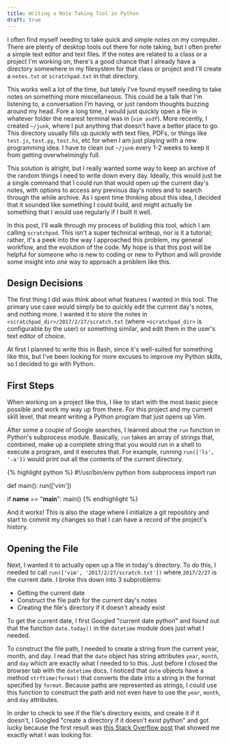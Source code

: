 ```yaml
---
title: Writing a Note Taking Tool in Python
draft: true
---
```


I often find myself needing to take quick and simple notes on my computer.
There are plenty of desktop tools out there for note taking, but I often
prefer a simple text editor and text files.
If the notes are related to a class or a project I'm working on,
there's a good chance that I already have a directory somewhere in my
filesystem for that class or project and I'll create a `notes.txt` or
`scratchpad.txt` in that directory.

This works well a lot of the time, but lately I've found myself needing
to take notes on something more miscellaneous.
This could be a talk that I'm listening to, a conversation I'm having,
or just random thoughts buzzing around my head.
Fore a long time, I would just quickly open a file in whatever folder
the nearest terminal was in (`vim asdf`).
More recently, I created `~/junk`, where I put anything that doesn't have
a better place to go.
This directory usually fills up quickly with text files, PDFs, or things
like `test.js`, `test.py`, `test.hs`, etc for when I am just playing with
a new programming idea.
I have to clean out `~/junk` every 1-2 weeks to keep it from getting
overwhelmingly full.

This solution is alright, but I really wanted some way to keep an archive
of the random things I need to write down every day.
Ideally, this would just be a single command that I could run that would
open up the current day's notes, with options to access any previous
day's notes and to search through the while archive.
As I spent time thinking about this idea, I decided that it sounded like
something I could build, and might actually be something that I would use
regularly if I built it well.

In this post, I'll walk through my process of building this tool, which
I am calling `scratchpad`.
This isn't a super technical writeup, nor is it a tutorial; rather,
it's a peek into the way I approached this problem, my general workflow,
and the evolution of the code.
My hope is that this post will be helpful for someone who is new to
coding or new to Python and will provide some insight into *one* way to
approach a problem like this.

## Design Decisions

The first thing I did was think about what features I wanted in this tool.
The primary use case would simply be to quickly edit the current day's
notes, and nothing more.
I wanted it to store the notes in `<scratchpad_dir>/2017/2/27/scratch.txt`
(where `<scratchpad_dir>` is configurable by the user)
or something similar, and edit them in the user's text editor of choice.

At first I planned to write this in Bash, since it's well-suited for
something like this, but I've been looking for more excuses to improve my
Python skills, so I decided to go with Python.

## First Steps

When working on a project like this, I like to start with the most basic
piece possible and work my way up from there.
For this project and my current skill level, that meant writing a Python
program that just opens up Vim.

After some a couple of Google searches, I learned about the `run` function
in Python's subprocess module.
Basically, `run` takes an array of strings that, combined, make up a
complete string that you would run in a shell to execute a program, and it
executes that.
For example, running `run(['ls', '-a'])` would print out all the
contents of the current directory.

{% highlight python %}
#!/usr/bin/env python
from subprocess import run

def main():
    run(['vim'])

if __name__ == "__main__":
    main()
{% endhighlight %}

And it works! This is also the stage where I initialize a git repository
and start to commit my changes so that I can have a record of the project's
history.

## Opening the File
Next, I wanted it to actually open up a file in today's
directory. To do this, I needed to call
`run(['vim', '2017/2/27/scratch.txt'])`
where `2017/2/27` is the current date.
I broke this down into 3 subproblems:
 - Getting the current date
 - Construct the file path for the current day's notes
 - Creating the file's directory if it doesn't already exist

To get the current date, I first Googled "current date python" and found
out that the function `date.today()` in the `datetime` module does just
what I needed.

To construct the file path, I needed to create a string from the current
year, month, and day.
I read that the `date` object has string attributes `year`, `month`,
and `day` which are exactly what I needed to to this.
Just before I closed the browser tab with the `datetime` docs, I noticed
that `date` objects have a method `strftime(format)` that converts the
date into a string in the format specified by `format`.
Because paths are represented as strings, I could use this function to
construct the path and not even have to use the `year`, `month`, and `day`
attributes.

In order to check to see if the file's directory exists, and create it if
it doesn't, I Googled "create a directory if it doesn't exist python"
and got lucky because the first result was
[this Stack Overflow post](http://stackoverflow.com/questions/273192/how-to-check-if-a-directory-exists-and-create-it-if-necessary)
that showed me exactly what I was looking for.



